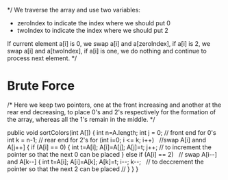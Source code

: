 */ We traverse the array and use two variables:

* zeroIndex to indicate the index where we should put 0
* twoIndex to indicate the index where we should put 2

If current element a[i] is 0, we swap a[i] and a[zeroIndex], if a[i] is 2, we swap a[i] and a[twoIndex], if a[i] is one, we do nothing and continue to process next element. */

# Brute Force
/* Here we keep two pointers, one at the front increasing and another at the rear end decreasing, to place 0's and 2's respectively for the formation of the array, whereas all the 1's remain in the middle. */

public void sortColors(int A[])
{
int n=A.length;
int j = 0;  // front end for 0's
int k = n-1;  // rear end for 2's
for (int i=0; i <= k; i++)   //swap A[i] annd A[j++]
{
if (A[i] == 0)
{
int t=A[i];
A[i]=A[j];
A[j]=t;
j++;  // to increment the pointer so that the next 0 can be placed
}
else if (A[i] == 2)   // swap A[i--] and A[k--]
{
int t=A[i];
A[i]=A[k];
A[k]=t;
i--;
k--;   // to deccrement the pointer so that the next 2 can be placed //
}
}
}
